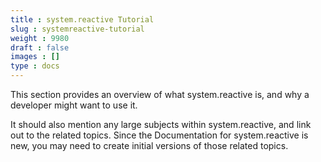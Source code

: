 ```yaml
---
title : system.reactive Tutorial
slug : systemreactive-tutorial
weight : 9980
draft : false
images : []
type : docs
---
```


This section provides an overview of what system.reactive is, and why a developer might want to use it.

It should also mention any large subjects within system.reactive, and link out to the related topics.  Since the Documentation for system.reactive is new, you may need to create initial versions of those related topics.

